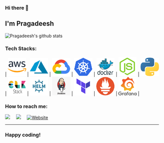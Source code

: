 ### Hi there 👋

## I'm Pragadeesh


<img align="center" src="https://github-readme-stats.vercel.app/api?username=pragadeeshraju&count_private=true&show_icons=true&title_color=ffc857&icon_color=8ac926&text_color=daf7dc&bg_color=151515" alt="Pragadeesh's github stats">

<h3>Tech Stacks:</h3>

| <img src="https://raw.githubusercontent.com/pragadeeshraju/pragadeeshraju/master/assets/aws.png" width=60 alt="aws icon"> | <img src="https://raw.githubusercontent.com/pragadeeshraju/pragadeeshraju/master/assets/azure.png" width=60 alt="azure icon"> | <img src="https://raw.githubusercontent.com/pragadeeshraju/pragadeeshraju/master/assets/gcp.png" width=60 alt="gcp icon"> | <img src="https://raw.githubusercontent.com/pragadeeshraju/pragadeeshraju/master/assets/k8s.png" width=60 alt="k8s icon"> | <img src="https://raw.githubusercontent.com/pragadeeshraju/pragadeeshraju/master/assets/docker.png" width=60 alt="docker icon"> | <img src="https://raw.githubusercontent.com/pragadeeshraju/pragadeeshraju/master/assets/nodejs.png" width=60 alt="nodejs icon"> | <img src="https://raw.githubusercontent.com/pragadeeshraju/pragadeeshraju/master/assets/python.png" width=60 alt="python icon"> | <img src="https://raw.githubusercontent.com/pragadeeshraju/pragadeeshraju/master/assets/elk.png" width=60 alt="elk icon"> | <img src="https://raw.githubusercontent.com/pragadeeshraju/pragadeeshraju/master/assets/helm.png" width=60 alt="helm icon"> | <img src="https://raw.githubusercontent.com/pragadeeshraju/pragadeeshraju/master/assets/jenkins.png" width=60 alt="jenkins icon"> | <img src="https://raw.githubusercontent.com/pragadeeshraju/pragadeeshraju/master/assets/terraform.png" width=60 alt="terraform icon"> | <img src="https://raw.githubusercontent.com/pragadeeshraju/pragadeeshraju/master/assets/Prometheus.png" width=60 alt="Prometheus icon"> | <img src="https://raw.githubusercontent.com/pragadeeshraju/pragadeeshraju/master/assets/Grafana.png" width=60 alt="grafana icon"> |



<h3>How to reach me:</h3>

<a href="https://www.linkedin.com/in/pragadeesh-raju-28271951/" target="_blank"><img src="https://img.shields.io/badge/linkedin-%230077B5.svg?&style=for-the-badge&logo=linkedin&logoColor=white" /></a>&nbsp;&nbsp;&nbsp;&nbsp;
<a href="mailto:pragadeeshkraju@gmail.com?" target="_blank"><img src="https://img.shields.io/badge/gmail-%23D14836.svg?&style=for-the-badge&logo=gmail&logoColor=white" /></a>&nbsp;&nbsp;&nbsp;&nbsp;
<a href="https://pragadeesh.dev" target="_blank"><img src="https://img.shields.io/badge/Website-%231ED760.svg?&style=for-the-badge&logo=Website&logoColor=white" alt="Website"></a>
<hr>

### Happy coding!




